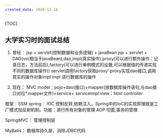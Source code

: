 ```yaml
---
created_date: 2020-12-18
---
```


[TOC]

## 大学实习时的面试总结
1. 曾经：
jsp + servlet(控制数据和业务逻辑) + javaBean
jsp + servlet +
DAO(vo(相当于javaBean),dao,impl(真实操作),proxy(可以进行额外操作：记录日志，方法前后),factory(可以进行单例模式的设置,可以根据值的传递实现不同的数据库操作))
servlet调用factory获取proxy‘
proxy实现dao接口,调用真实的操作对象impl
impl 进行数据库的操作


2. 现在：
MVC
model：pojo+dao(接口)+mapper(放数据库操作语句,与dao接口对应*.mapper文件)+service+ serviceImpl
view：html
controller

框架：SSM
spring：
IOC 控制反转,依赖注入。Spring中的IoC的实现原理就是工厂模式加反射机制。功能：进行所有对象的管理
AOP 切面,事务的管理

SpringMVC：
管理控制层

MyBatis：
数据库持久层，消除JDBC代码  